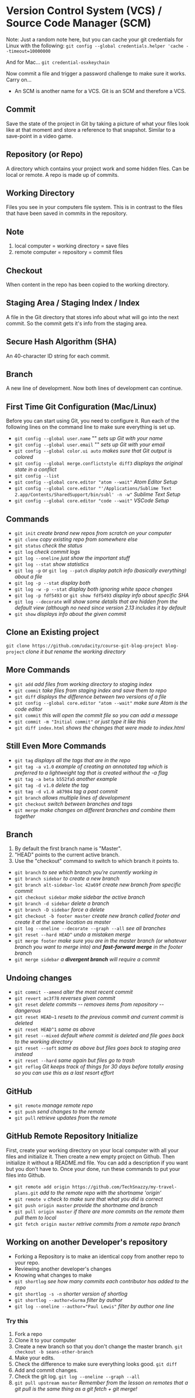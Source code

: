 # Version Control System (VCS) / Source Code Manager (SCM)
Note: Just a random note here, but you can cache your git credentials for Linux with the following:
`git config --global credentials.helper 'cache --timeout=10000000`

And for Mac...
`git credential-osxkeychain`

Now commit a file and trigger a password challenge to make sure it works. Carry on...

* An SCM is another name for a VCS. Git is an SCM and therefore a VCS.

## Commit
Save the state of the project in Git by taking a picture of what your files look like at that moment and store a reference to that snapshot. Similar to a save-point in a video game.

## Repository (or Repo)
A directory which contains your project work and some hidden files. Can be local or remote. A repo is made up of commits.

## Working Directory
Files you see in your computers file system. This is in contrast to the files that have been saved in commits in the repository.

## Note
1. local computer = working directory = save files
2. remote computer = repository = commit files

## Checkout
When content in the repo has been copied to the working directory.

## Staging Area / Staging Index / Index
A file in the Git directory that stores info about what will go into the next commit. So the commit gets it's info from the staging area.

## Secure Hash Algorithm (SHA)
An 40-character ID string for each commit.

## Branch
A new line of development. Now both lines of development can continue.

## First Time Git Configuration (Mac/Linux)
Before you can start using Git, you need to configure it. Run each of the following lines on the command line to make sure everything is set up.

* `git config --global user.name` "<Your-Full-Name>" _sets up Git with your name_
* `git config --global user.email` "<your-email-address>" _sets up Git with your email_
* `git config --global color.ui auto` _makes sure that Git output is colored_
* `git config --global merge.conflictstyle diff3` _displays the original state in a conflict_
* `git config --list`
* `git config --global core.editor "atom --wait"` _Atom Editor Setup_
* `git config --global core.editor "'/Applications/Sublime Text 2.app/Contents/SharedSupport/bin/subl' -n -w"` _Sublime Text Setup_
* `git config --global core.editor "code --wait"` _VSCode Setup_

## Commands
* `git init` _create brand new repos from scratch on your computer_
* `git clone` _copy existing repo from somewhere else_
* `git status` _check the status_
* `git log` _check commit logs_
* `git log --oneline` _just show the important stuff_
* `git log --stat` _show statistics_
* `git log -p` or `git log --patch` _display patch info (basically everything) about a file_
* `git log -p --stat` _display both_
* `git log -w -p --stat` _display both ignoring white space changes_
* `git log -p fdf5493` or `git show fdf5493` _display info about specific SHA_
* `git log --decorate` _will show some details that are hidden from the default view (although no need since version 2.13 includes it by default_
* `git show` _displays info about the given commit_

## Clone an Existing project
`git clone https://github.com/udacity/course-git-blog-project blog-project` _clone it but rename the working directory_

## More Commands
* `git add` _add files from working directory to staging index_
* `git commit` _take files from staging index and save them to repo_
* `git diff` _displays the difference between two versions of a file_
* `git config --global core.editor "atom --wait"` _make sure Atom is the code editor_
* `git commit` _this will open the commit file so you can add a message_
* `git commit -m "Initial commit"` _or just type it like this_
* `git diff index.html` _shows the changes that were made to index.html_

## Still Even More Commands
* `git tag` _displays all the tags that are in the repo_
* `git tag -a v1.0` _example of creating an annotated tag which is preferred to a lightweight tag that is created without the -a flag_
* `git tag -a beta b552fa5` _another example_
* `git tag -d v1.0` _delete the tag_
* `git tag -d v1.0 a87984` _tag a past commit_
* `git branch` _allows multiple lines of development_
* `git checkout` _switch between branches and tags_
* `git merge` _make changes on different branches and combine them together_


## Branch
1. By default the first branch name is "Master".
2. "HEAD" points to the current active branch.
3. Use the "checkout" command to switch to which branch it points to.

* `git branch` _to see which branch you're currently working in_
* `git branch sidebar` _to create a new branch_
* `git branch alt-sidebar-loc 42a69f` _create new branch from specific commit_
* `git checkout sidebar` _make sidebar the active branch_
* `git branch -d sidebar` _delete a branch_
* `git branch -D sidebar` _force a delete_
* `git checkout -b footer master` _create new branch called footer and create it at the same location as master_
* `git log --oneline --decorate --graph --all` _see all branches_
* `git reset --hard HEAD^` _undo a mistaken merge_
* `git merge footer` _make sure you are in the master branch (or whatever branch you want to merge into) and **fast-forward merge** in the footer branch_
* `git merge sidebar` _a **divergent branch** will require a commit_

## Undoing changes
* `git commit --amend` _alter the most recent commit_
* `git revert ac3f78` _reverses given commit_
* `git reset` _delete commits -- removes items from repository -- dangerous_
* `git reset HEAD~1` _resets to the previous commit and current commit is deleted_
* `git reset HEAD^1` _same as above_
* `git reset --mixed` _default where commit is deleted and file goes back to the working directory_
* `git reset --soft` _same as above but files goes back to staging area instead_
* `git reset --hard` _same again but files go to trash_
* `git reflog` _Git keeps track of things for 30 days before totally erasing so you can use this as a last resort effort_

## GitHub
* `git remote` _manage remote repo_
* `git push` _send changes to the remote_
* `git pull` _retrieve updates from the remote_

## GitHub Remote Repository Initialize
First, create your working directory on your local computer with all your files and initialize it. Then create a new empty project on Github. Then initialize it without a README.md file. You can add a description if you want but you don't have to. Once your done, run these commands to put your files into Github.
* `git remote add origin https://github.com/TechSnazzy/my-travel-plans.git` _add to the remote repo with the shortname 'origin'_
* `git remote v` _check to make sure that what you did is correct_
* `git push origin master` _provide the shortname and branch_
* `git pull origin master` _if there are more commits on the remote them pull them to local_
* `git fetch origin master` _retrive commits from a remote repo branch_

## Working on another Developer's repository
* Forking a Repository is to make an identical copy from another repo to your repo.
* Reviewing another developer's changes
* Knowing what changes to make
* `git shortlog` _see how many commits each contributor has added to the repo_
* `git shortlog -s -n` _shorter version of shortlog_
* `git shortlog --author=Surma` _filter by author_
* `git log --oneline --author="Paul Lewis"` _filter by author one line_

### Try this
1. Fork a repo
2. Clone it to your computer
3. Create a new branch so that you don't change the master branch.
`git checkout -b seans-other-branch`
4. Make your edits.
5. Check the difference to make sure everything looks good.
`git diff`
6. Add and commit changes.
7. Check the git log.
`git log --oneline --graph --all`
8. `git pull upstream master` _Remember from the lesson on remotes that a git pull is the same thing as a git fetch + git merge!_
